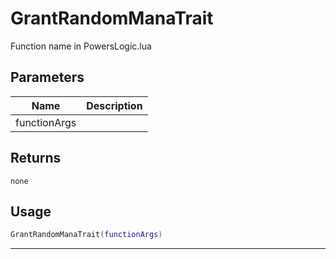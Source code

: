 # GrantRandomManaTrait

Function name in PowersLogic.lua

## Parameters

| Name         | Description |
| ------------ | ----------- |
| functionArgs |             |

## Returns

`none`

## Usage

```lua
GrantRandomManaTrait(functionArgs)
```

---
